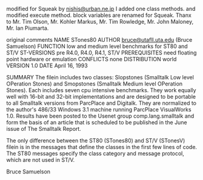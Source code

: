modified for Squeak by nishis@urban.ne.jp
I added one class methods.
and modified execute method.  block variables are renamed for Squeak.
Thanx to Mr. Tim Olson, Mr. Kohler Markus, Mr. Tim Rowledge, Mr. John Maloney, Mr. Ian Piumarta.

original comments
	NAME			STones80
	AUTHOR			bruce@utafll.uta.edu (Bruce Samuelson)
	FUNCTION		low and medium level benchmarks for ST80 and ST/V
	ST-VERSIONS		pre R4.0, R4.0, R4.1, ST/V
	PREREQUISITES	need floating point hardware or emulation
	CONFLICTS		none
	DISTRIBUTION	world
	VERSION			1.0
	DATE			April 16, 1993

SUMMARY The filein includes two classes: Slopstones (Smalltalk Low level
OPeration Stones) and Smopstones (Smalltalk Medium level OPeration Stones).
Each includes seven cpu intensive benchmarks. They work equally well with
16-bit and 32-bit implementations and are designed to be portable to all
Smalltalk versions from ParcPlace and Digitalk. They are normalized to the
author's 486/33 Windows 3.1 machine running ParcPlace VisualWorks 1.0.
Results have been posted to the Usenet group comp.lang.smalltalk and form the
basis of an article that is scheduled to be published in the June issue of The
Smalltalk Report.

The only difference between the ST80 (STones80) and ST/V (STonesV) filein is
in the messages that define the classes in the first few lines of code. The
ST80 messages specify the class category and message protocol, which are not
used in ST/V.

Bruce Samuelson

